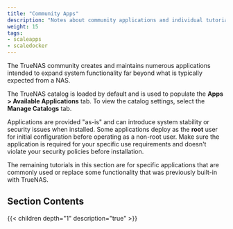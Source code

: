 ```yaml
---
title: "Community Apps"
description: "Notes about community applications and individual tutorials for applications."
weight: 15
tags:
- scaleapps
- scaledocker
---
```


The TrueNAS community creates and maintains numerous applications intended to expand system functionality far beyond what is typically expected from a NAS.

The TrueNAS catalog is loaded by default and is used to populate the **Apps > Available Applications** tab.
To view the catalog settings, select the **Manage Catalogs** tab.

Applications are provided "as-is" and can introduce system stability or security issues when installed.
Some applications deploy as the **root** user for initial configuration before operating as a non-root user.
Make sure the application is required for your specific use requirements and doesn't violate your security policies before installation.

The remaining tutorials in this section are for specific applications that are commonly used or replace some functionality that was previously built-in with TrueNAS.

## Section Contents

{{< children depth="1" description="true" >}}
